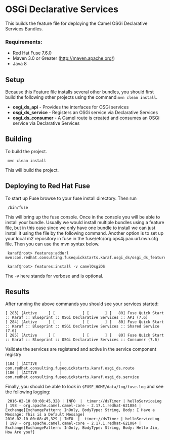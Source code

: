 OSGi Declarative Services
====================================
This builds the feature file for deploying the Camel OSGi Declarative Services Bundles.

### Requirements:
 * Red Hat Fuse 7.6.0
 * Maven 3.0 or Greater (http://maven.apache.org/)
 * Java 8

Setup
-----------------------
Because this Feature file installs several other bundles, you should first build the following other projects using the command `mvn clean install`.

 * **osgi_ds_api** - Provides the interfaces for OSGi services
 * **osgi_ds_service** - Registers an OSGi service via Declarative Services
 * **osgi_ds_consumer** - A Camel route is created and consumes an OSGi service via Declarative Services


Building
-----------------------
To build the project.

     mvn clean install

This will build the project.

Deploying to Red Hat Fuse
-----------------------

To start up Fuse browse to your fuse install directory. Then run

     /bin/fuse

This will bring up the fuse console. Once in the console you will be able to install your bundle. Usually we would install multiple bundles using a feature file, but in this case since we only have one bundle to install we can just install it using the file by the following command. Another option is to set up your local m2 repository in fuse in the fuse/etc/org.ops4j.pax.url.mvn.cfg file. Then you can use the mvn syntax below.

     karaf@root> features:addurl mvn:com.redhat.consulting.fusequickstarts.karaf.osgi_ds/osgi_ds_feature/7.6/xml/features

     karaf@root> features:install -v camelOsgiDS

 The -v here stands for verbose and is optional.

Results
-----------------------
After running the above commands you should see your services started:

    [ 283] [Active     ] [            ] [       ] [   80] Fuse Quick Start :: Karaf :: Blueprint :: OSGi Declarative Services :: API (7.6)
    [ 284] [Active     ] [            ] [       ] [   80] Fuse Quick Start :: Karaf :: Blueprint :: OSGi Declarative Services :: Shared Service (7.6)
    [ 285] [Active     ] [            ] [       ] [   80] Fuse Quick Start :: Karaf :: Blueprint :: OSGi Declarative Services :: Consumer (7.6)


Validate the services are registered and active in the service component registry

    [184 ] [ACTIVE          ] com.redhat.consulting.fusequickstarts.karaf.osgi_ds.route
    [186 ] [ACTIVE          ] com.redhat.consulting.fusequickstarts.karaf.osgi_ds.service


Finally, you should be able to look in `$FUSE_HOME/data/log/fuse.log` and see the following logging:

     2016-02-10 00:08:45,328 | INFO  |  timer://dsTimer | helloServiceLog                  | 198 - org.apache.camel.camel-core - 2.17.1.redhat-621084 | Exchange[ExchangePattern: InOnly, BodyType: String, Body: I Have a Message: This is a Default Message]
    2016-02-10 00:08:45,329 | INFO  |  timer://dsTimer | helloServiceLog                  | 198 - org.apache.camel.camel-core - 2.17.1.redhat-621084 | Exchange[ExchangePattern: InOnly, BodyType: String, Body: Hello Jim, How Are you?]

